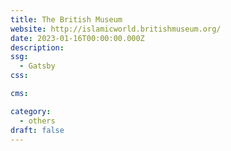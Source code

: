 ```yaml
---
title: The British Museum
website: http://islamicworld.britishmuseum.org/
date: 2023-01-16T00:00:00.000Z
description:
ssg:
  - Gatsby
css:

cms:

category:
  - others
draft: false
---
```


